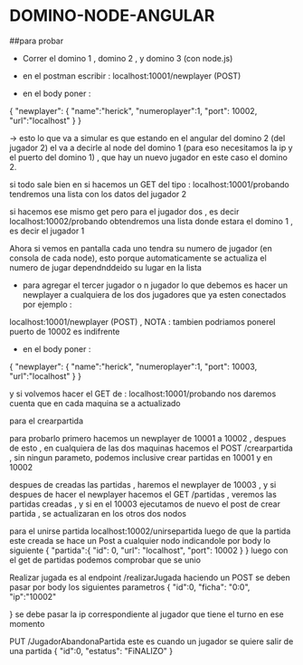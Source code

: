 # DOMINO-NODE-ANGULAR

##para probar

* Correr el domino 1 , domino 2 , y domino 3 (con node.js)

* en el postman escribir : localhost:10001/newplayer (POST)

* en el body poner :

{
  "newplayer": {
          "name":"herick",
          "numeroplayer":1,
          "port": 10002,
          "url":"localhost"
        }
}

-> esto lo que va a simular es que estando en el angular del domino 2 (del jugador 2) el va a decirle al node del domino 1 (para eso necesitamos la ip y el puerto del domino 1) , que hay un nuevo jugador en este caso el domino 2.

si todo sale bien en si hacemos un GET del tipo : localhost:10001/probando
tendremos una lista con los datos del jugador 2

si hacemos ese mismo get pero para el jugador dos , es decir localhost:10002/probando 
obtendremos una lista donde  estara el domino 1 , es decir el jugador 1


Ahora si vemos en pantalla cada uno tendra su numero de jugador (en consola de cada node), esto porque automaticamente se actualiza el numero de jugar dependnddeido su lugar en la lista


* para agregar el tercer jugador o n jugador lo que debemos es hacer un newplayer a cualquiera de los dos jugadores que ya esten conectados por ejemplo :

 localhost:10001/newplayer (POST) , NOTA : tambien podriamos ponerel puerto de 10002 es indifrente

* en el body poner :

{
  "newplayer": {
          "name":"herick",
          "numeroplayer":1,
          "port": 10003,
          "url":"localhost"
        }
}


y si volvemos hacer el GET de : localhost:10001/probando nos daremos cuenta que en cada maquina se a actualizado



para el crearpartida 

para probarlo primero hacemos un newplayer de 10001 a 10002 , despues de esto , en cualquiera de las dos maquinas hacemos el POST /crearpartida , sin ningun parameto, podemos inclusive crear partidas en 10001 y en 10002 

despues de creadas las partidas , haremos el newplayer de 10003 , y si despues de hacer el newplayer
hacemos el GET /partidas , veremos las partidas creadas , y si en el 10003 ejecutamos de nuevo el post de crear partida , se actualizaran en los otros dos nodos

para el unirse partida
 localhost:10002/unirsepartida
luego de que la partida este creada se hace un Post a cualquier nodo indicandole por body lo siguiente
{
	"partida":{
	"id": 0,
  "url": "localhost",
	"port": 10002
	}
}
luego con el get de partidas podemos comprobar que se unio

Realizar jugada es al endpoint /realizarJugada haciendo un POST se deben pasar por body los siguientes parametros
{
	"id":0,
	"ficha": "0:0",
	"ip":"10002"
	
}
se debe pasar la ip correspondiente al jugador que tiene el turno en ese momento



PUT /JugadorAbandonaPartida  este es cuando un jugador se quiere salir de una partida
{
  "id":0,
  "estatus": "FiNALIZO"
}